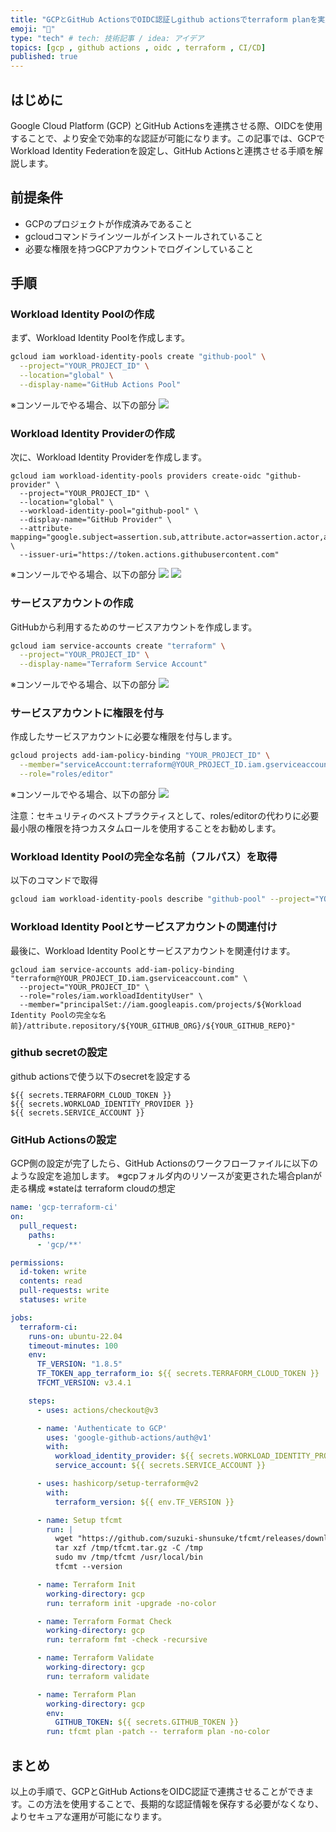 ```yaml
---
title: "GCPとGitHub ActionsでOIDC認証しgithub actionsでterraform planを実施する"
emoji: "🫏"
type: "tech" # tech: 技術記事 / idea: アイデア
topics: [gcp , github actions , oidc , terraform , CI/CD]
published: true
---
```


## はじめに

Google Cloud Platform (GCP) とGitHub Actionsを連携させる際、OIDCを使用することで、より安全で効率的な認証が可能になります。この記事では、GCPでWorkload Identity Federationを設定し、GitHub Actionsと連携させる手順を解説します。

## 前提条件

- GCPのプロジェクトが作成済みであること
- gcloudコマンドラインツールがインストールされていること
- 必要な権限を持つGCPアカウントでログインしていること

## 手順

### Workload Identity Poolの作成

まず、Workload Identity Poolを作成します。

```bash
gcloud iam workload-identity-pools create "github-pool" \
  --project="YOUR_PROJECT_ID" \
  --location="global" \
  --display-name="GitHub Actions Pool"
```

※コンソールでやる場合、以下の部分
![](https://storage.googleapis.com/zenn-user-upload/cb62d81ceed2-20240813.png)

### Workload Identity Providerの作成

次に、Workload Identity Providerを作成します。
```
gcloud iam workload-identity-pools providers create-oidc "github-provider" \
  --project="YOUR_PROJECT_ID" \
  --location="global" \
  --workload-identity-pool="github-pool" \
  --display-name="GitHub Provider" \
  --attribute-mapping="google.subject=assertion.sub,attribute.actor=assertion.actor,attribute.repository=assertion.repository" \
  --issuer-uri="https://token.actions.githubusercontent.com"
```

※コンソールでやる場合、以下の部分
![](https://storage.googleapis.com/zenn-user-upload/8c57bdc833df-20240813.png)
![](https://storage.googleapis.com/zenn-user-upload/fb19a23b1ebc-20240813.png)

### サービスアカウントの作成

GitHubから利用するためのサービスアカウントを作成します。
```bash
gcloud iam service-accounts create "terraform" \
  --project="YOUR_PROJECT_ID" \
  --display-name="Terraform Service Account"
```

※コンソールでやる場合、以下の部分
![](https://storage.googleapis.com/zenn-user-upload/2636b7773657-20240813.png)

### サービスアカウントに権限を付与
作成したサービスアカウントに必要な権限を付与します。
```bash
gcloud projects add-iam-policy-binding "YOUR_PROJECT_ID" \
  --member="serviceAccount:terraform@YOUR_PROJECT_ID.iam.gserviceaccount.com" \
  --role="roles/editor"
```

※コンソールでやる場合、以下の部分
![](https://storage.googleapis.com/zenn-user-upload/0d0757646ea4-20240813.png)

注意：セキュリティのベストプラクティスとして、roles/editorの代わりに必要最小限の権限を持つカスタムロールを使用することをお勧めします。

### Workload Identity Poolの完全な名前（フルパス）を取得
以下のコマンドで取得

```bash
gcloud iam workload-identity-pools describe "github-pool" --project="YOUR_PROJECT_ID" --location="global" --format="value(name)"
```

### Workload Identity Poolとサービスアカウントの関連付け
最後に、Workload Identity Poolとサービスアカウントを関連付けます。
```
gcloud iam service-accounts add-iam-policy-binding "terraform@YOUR_PROJECT_ID.iam.gserviceaccount.com" \
  --project="YOUR_PROJECT_ID" \
  --role="roles/iam.workloadIdentityUser" \
  --member="principalSet://iam.googleapis.com/projects/${Workload Identity Poolの完全な名前}/attribute.repository/${YOUR_GITHUB_ORG}/${YOUR_GITHUB_REPO}"
```

### github secretの設定
github actionsで使う以下のsecretを設定する

```
${{ secrets.TERRAFORM_CLOUD_TOKEN }}
${{ secrets.WORKLOAD_IDENTITY_PROVIDER }}
${{ secrets.SERVICE_ACCOUNT }}
```

### GitHub Actionsの設定
GCP側の設定が完了したら、GitHub Actionsのワークフローファイルに以下のような設定を追加します。
※gcpフォルダ内のリソースが変更された場合planが走る構成
※stateは terraform cloudの想定
```yaml
name: 'gcp-terraform-ci'
on:
  pull_request:
    paths:
      - 'gcp/**'

permissions:
  id-token: write
  contents: read
  pull-requests: write
  statuses: write

jobs:
  terraform-ci:
    runs-on: ubuntu-22.04
    timeout-minutes: 100
    env:
      TF_VERSION: "1.8.5"
      TF_TOKEN_app_terraform_io: ${{ secrets.TERRAFORM_CLOUD_TOKEN }}
      TFCMT_VERSION: v3.4.1

    steps:
      - uses: actions/checkout@v3

      - name: 'Authenticate to GCP'
        uses: 'google-github-actions/auth@v1'
        with:
          workload_identity_provider: ${{ secrets.WORKLOAD_IDENTITY_PROVIDER }}
          service_account: ${{ secrets.SERVICE_ACCOUNT }}

      - uses: hashicorp/setup-terraform@v2
        with:
          terraform_version: ${{ env.TF_VERSION }}

      - name: Setup tfcmt
        run: |
          wget "https://github.com/suzuki-shunsuke/tfcmt/releases/download/${{ env.TFCMT_VERSION }}/tfcmt_linux_amd64.tar.gz" -O /tmp/tfcmt.tar.gz
          tar xzf /tmp/tfcmt.tar.gz -C /tmp
          sudo mv /tmp/tfcmt /usr/local/bin
          tfcmt --version

      - name: Terraform Init
        working-directory: gcp
        run: terraform init -upgrade -no-color

      - name: Terraform Format Check
        working-directory: gcp
        run: terraform fmt -check -recursive

      - name: Terraform Validate
        working-directory: gcp
        run: terraform validate

      - name: Terraform Plan
        working-directory: gcp
        env:
          GITHUB_TOKEN: ${{ secrets.GITHUB_TOKEN }}
        run: tfcmt plan -patch -- terraform plan -no-color
```

## まとめ
以上の手順で、GCPとGitHub ActionsをOIDC認証で連携させることができます。この方法を使用することで、長期的な認証情報を保存する必要がなくなり、よりセキュアな運用が可能になります。